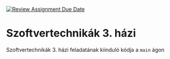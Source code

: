 [![Review Assignment Due Date](https://classroom.github.com/assets/deadline-readme-button-22041afd0340ce965d47ae6ef1cefeee28c7c493a6346c4f15d667ab976d596c.svg)](https://classroom.github.com/a/aee85r9N)
# Szoftvertechnikák 3. házi

Szoftvertechnikák 3. házi feladatának kiinduló kódja a `main` ágon
